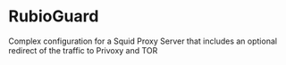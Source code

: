 # RubioGuard
Complex configuration for a Squid Proxy Server that includes an optional redirect of the traffic to Privoxy and TOR
